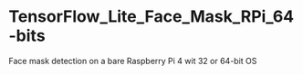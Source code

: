 # TensorFlow_Lite_Face_Mask_RPi_64-bits
Face mask detection on a bare Raspberry Pi 4 wit 32 or 64-bit OS
